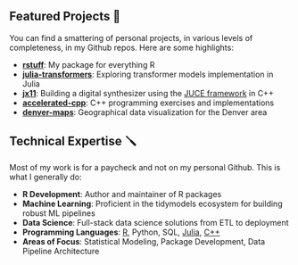 ## Featured Projects 📝

You can find a smattering of personal projects, in various levels of completeness, in my Github repos. Here are some highlights:

* **[rstuff](https://github.com/your-username/rstuff)**: My package for everything R
* **[julia-transformers](https://github.com/your-username/julia-transformers)**: Exploring transformer models implementation in Julia
* **[jx11](https://github.com/your-username/jx11)**: Building a digital synthesizer using the [JUCE framework](https://juce.com/) in C++
* **[accelerated-cpp](https://github.com/your-username/accelerated-cpp)**: C++ programming exercises and implementations
* **[denver-maps](https://github.com/your-username/denver-maps)**: Geographical data visualization for the Denver area

## Technical Expertise 🪛

Most of my work is for a paycheck and not on my personal Github. This is what I generally do:

* **R Development**: Author and maintainer of R packages
* **Machine Learning**: Proficient in the tidymodels ecosystem for building robust ML pipelines
* **Data Science**: Full-stack data science solutions from ETL to deployment
* **Programming Languages**: [R](https://github.com/your-username/rstuff), Python, SQL, [Julia](https://github.com/your-username/julia-transformers), [C++](https://github.com/your-username/jx11)
* **Areas of Focus**: Statistical Modeling, Package Development, Data Pipeline Architecture


